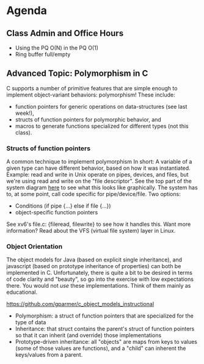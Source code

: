 # Agenda

## Class Admin and Office Hours

- Using the PQ O(N) in the PQ O(1)
- Ring buffer full/empty

## Advanced Topic: Polymorphism in C

C supports a number of primitive features that are simple enough to implement object-variant behaviors: polymorphism!
These include:

- function pointers for generic operations on data-structures (see last week!),
- structs of function pointers for polymorphic behavior, and
- macros to generate functions specialized for different types (not this class).

### Structs of function pointers

A common technique to implement polymorphism
In short: A variable of a given type can have different behavior, based on how it was instantiated.
Example: read and write in Unix operate on pipes, devices, and files, but we're using read and write on the "file descriptor".
See the top part of the system diagram [here](https://upload.wikimedia.org/wikipedia/commons/3/30/IO_stack_of_the_Linux_kernel.svg) to see what this looks like graphically.
The system has to, at some point, call code specific for pipe/device/file.
Two options:

- Conditions (if pipe {...} else if file {...})
- object-specific function pointers

See xv6's file.c: {fileread, filewrite} to see how it handles this.
Want more information?
Read about the VFS (virtual file system) layer in Linux.

### Object Orientation

The object models for Java (based on explicit single inheritance), and javascript (based on prototype inheritance of properties) can both be implemented in C.
Unfortunately, there is quite a bit to be desired in terms of code clarity and "beauty", so go into the exercise with low expectations there.
You would not *use* these implementations.
Think of them mainly as educational.

https://github.com/gparmer/c_object_models_instructional

- Polymorphism: a struct of function pointers that are specialized for the type of data
- Inheritance: that struct contains the parent's struct of function pointers so that it can inherit (and override) those implementations
- Prototype-driven inheritance: all "objects" are maps from keys to values (some of those values are functions), and a "child" can inherent the keys/values from a parent.
